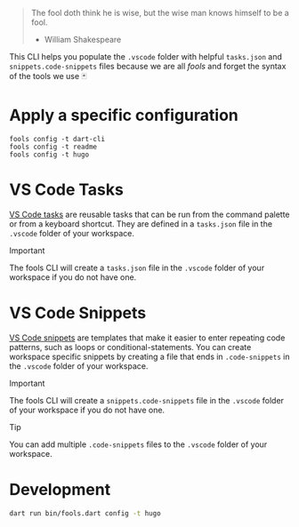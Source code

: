 > The fool doth think he is wise, but the wise man knows himself to be a fool.
> - William Shakespeare

This CLI helps you populate the `.vscode` folder with helpful `tasks.json` and `snippets.code-snippets` files because we are all _fools_ and forget the syntax of the tools we use 🃏

# Apply a specific configuration

```
fools config -t dart-cli
fools config -t readme
fools config -t hugo
```

# VS Code Tasks

[VS Code tasks](https://code.visualstudio.com/Docs/editor/tasks) are reusable tasks that can be run from the command palette or from a keyboard shortcut. They are defined in a `tasks.json` file in the `.vscode` folder of your workspace.

> [!IMPORTANT]
> The fools CLI will create a `tasks.json` file in the `.vscode` folder of your workspace if you do not have one.


# VS Code Snippets

[VS Code snippets](https://code.visualstudio.com/docs/editor/userdefinedsnippets) are templates that make it easier to enter repeating code patterns, such as loops or conditional-statements. You can create workspace specific snippets by creating a file that ends in `.code-snippets` in the `.vscode` folder of your workspace.

> [!IMPORTANT]
> The fools CLI will create a `snippets.code-snippets` file in the `.vscode` folder of your workspace if you do not have one.

> [!TIP]
> You can add multiple `.code-snippets` files to the `.vscode` folder of your workspace.

# Development

```bash
dart run bin/fools.dart config -t hugo
```